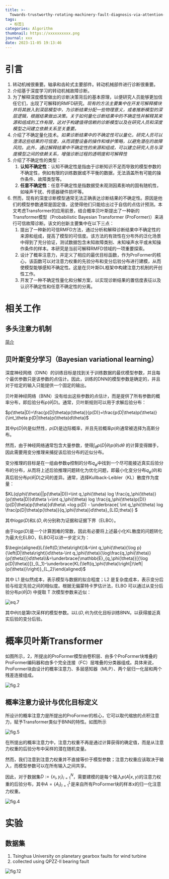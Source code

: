 ```yaml
---
title: >-
  Towards-trustworthy-rotating-machinery-fault-diagnosis-via-attention-uncertainty-in-transformer
tags:
  - 标签1
categories: Algorithm
thumbnail: https://xxxxxxxxxx.png
journal: xxx
date: 2023-11-05 19:13:46
---
```


# 引言

1. 转动机械很重要。轴承和齿轮式主要部件。转动机械部件进行诊断很重要。
2. 介绍基于深度学习的转动机械故障诊断。
3. 为了解释深度模型做出的诊断决策背后的基本原理，以便研究人员能够更加信任它们，出现了可解释的RMFD研究。*现有的方法主要集中在开发可解释模块并将其嵌入到深层模型中，为诊断结果分配一些物理意义，或者推断模型的深层逻辑，根据结果做出决策。关于如何量化诊断结果中的不确定性并解释其来源和组成的工作有限，这对于构建值得信赖的诊断模型以及在研究人员和深度模型之间建立依赖关系至关重要。*
4. 介绍了不确定量化技术。*如果诊断结果中的不确定性可以量化，研究人员可以澄清这些结果的可信度，从而调整设备的操作和维护策略，以避免潜在的故障风险。此外，通过解释结果中不确定性的来源和组成，可以建立研究人员与深度模型之间的依赖关系，增强诊断过程的透明度和可解释性*
5. 介绍了不确定性的类型：
   1. **认知不确定性**：认知不确定性是指由于诊断知识不足而导致的模型参数的不确定性，例如有限的训练数据或不平衡的数据，无法涵盖所有可能的操作条件、故障类型等。
   2. **任意不确定性**：任意不确定性是指数据受未观测因素影响的固有随机性，如噪声干扰、传感器硬件损坏等。
6. 然而，现有的深度诊断模型通常无法正确表达诊断结果的不确定性。原因是他们的模型参数通常是固定值，这使得他们只能给出过于自信的点估计预测。本文考虑Transformer的应用前景，结合概率贝叶斯提出了一种新的Transformer模型（Probabilistic Bayesian Transformer (ProFormer)）来进行可信故障诊断。该文的创新主要集中在以下三点：
   1.  提出了一种新的可信RMFD方法，通过分析和解释诊断结果中不确定性的来源和组成，提高了模型的可信度。该方法的有效性在分布外的泛化场景中得到了充分验证，测试数据包含未知故障类别、未知噪声水平或未知操作条件的样本。本研究是当前可解释RMFD领域的一项重要探索。
   2. 设计了概率注意力，并定义了相应的最优目标函数，作为ProFormer的核心，该函数可以对注意力权重的先验分布和变分后验分布进行建模，从而使模型能够感知不确定性。这是在贝叶斯DL框架中构建注意力机制的开创性工作。 
   3. 开发了一种不确定性量化和分解方案，以实现诊断结果的置信度表征以及认识不确定性和任意不确定性的分离。

# 相关工作

## 多头注意力机制

[简介](https://zhuanlan.zhihu.com/p/109983672)

## 贝叶斯变分学习（Bayesian variational learning）

深度神经网络（DNN）的训练目标是找到关于训练数据的最优模型参数，并且每个最优参数只是该参数的点估计。因此，训练的DNN的模型参数是确定的，并且对于给定的输入只能提供一个固定的输出。

贝叶斯神经网络（BNN）没有给出这些参数的点估计，而是提供了所有参数的概率分布，即后验分布$p(θ|D)$。通常，贝叶斯规则可以用于求解后验分布：

$p(\theta|D)=\frac{p(D|\theta)p(\theta)}{p(D)}=\frac{p(D|\theta)p(\theta)}{\int_\theta p(D|\theta)p(\theta)d\theta}$

其中$p(D|θ)$是似然性，$p(D)$是边际概率，并且先验概率$p(θ)$通常被选择为高斯分布。

然而，由于神经网络通常包含大量参数，使得$∫_θp(D|θ)p(θ)dθ$ 的计算变得棘手，因此需要用变分推理来捕捉该后验分布的近似分布。

变分推理的目标是在一组由参数φ控制的分布$q_φ$中找到一个尽可能接近真实后验分布的分布，从而将上述后验推理问题转化为优化问题，即最小化变分分布$q_φ(θ)$和真后验分布$p(θ|D)$之间的差异。通常，选择Kullback-Leibler（KL）散度作为度量：

$KL(q\phi(\theta)||p(\theta|D))=\int q_\phi(\theta) log \frac{q_\phi(\theta)}{p(\theta|D)}d\theta \\=\int q_\phi(\theta) log \frac{q_\phi(\theta)p(D)}{p(D|\theta)p(\theta)}d\theta\\ =log p(D) - \underbrace{ \int q_\phi(\theta) log \frac{p(D|\theta)p(\theta)}{q_\phi(\theta)}d\theta}_{L(D,theta)} $

其中$log p(D)$和$L(D,θ)$分别称为证据和证据下界（ELBO）。

由于$log p(D)$是一个计算困难的常数，因此有必要将上述最小化KL散度的问题转化为最大化ELBO，ELBO可以进一步定义为：

$\begin{aligned}L{\left(D,\theta\right)}&=\int q_\phi(\theta){\log p}{\left(D|\theta\right)}d\theta-\int q_\phi(\theta){\log\frac{q_\phi(\theta)}{p(\theta)}}d\theta\\&=\underbrace{\mathbb{E}_{q_\phi(\theta)}[{\log p(D|\theta)}]}_{L_1}-\underbrace{KL{\left(q_\phi(\theta)\right|}\left|{p(\theta)}\right)}_{L_2}\end{aligned}$

其中 L1 是似然成本，表示模型与数据的拟合程度；L2 是复杂度成本，表示变分后验与给定先验之间的相似度。根据无偏蒙特卡罗估计法，ELBO 可以通过从变分后验分布$p(θ|D)$ 中提取 T 次模型参数来近似：

![eq.7](../images/Towards-trustworthy-rotating-machinery-fault-diagnosis-via-attention-uncertainty-in-transformer/eq.7.png)

其中$θ(t)$是第t次采样的模型参数。以$L(D,θ)$为优化目标训练BNN，以获得接近真实后验的变分后验。



# 概率贝叶斯Transformer

如图所示，2，所提出的ProFormer模型由卷积层、由多个ProFormer块堆叠的ProFormer编码器和由多个完全连接（FC）层堆叠的分类器组成。具体来说，ProFormer块由设计的概率注意力、多层感知器（MLP）、两个层归一化层和两个残差连接组成。

![fig.2](../images/Towards-trustworthy-rotating-machinery-fault-diagnosis-via-attention-uncertainty-in-transformer/fig.2.png)



## 概率注意力设计与优化目标定义

所设计的概率注意力是所提出的ProFormer的核心，它可以取代缩放的点积注意力，赋予Transformer类似于BNN的特性。如图所示

![fig.5](../images/Towards-trustworthy-rotating-machinery-fault-diagnosis-via-attention-uncertainty-in-transformer/fig.5.png)

在所提出的概率注意力中，注意力权重不再是通过计算获得的确定值，而是从注意力权重的后验分布中采样的潜在随机变量。

然而，我们注意到注意力权重并不直接等价于模型参数；注意力权重应该取决于输入，而模型参数可以在所有输入之间共享。

因此，对于数据集$D:=\{x_i,y_i\}^N_{i=1}$，需要建模的是每个输入$p(A|x,y)$的注意力权重的后验分布，其中$A=\{A_l\}_{l=1}^L$是来自所有ProFormer块的样本x的归一化注意力权重。

![fig.4](../images/Towards-trustworthy-rotating-machinery-fault-diagnosis-via-attention-uncertainty-in-transformer/fig.4.png)

# 实验



## 数据集

1. Tsinghua University on planetary gearbox faults for wind turbine
2. collected using QPZZ-II bearing fault

![fig.12](../images/Towards-trustworthy-rotating-machinery-fault-diagnosis-via-attention-uncertainty-in-transformer/fig.12.png)
